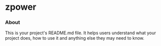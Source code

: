 zpower
======

### About

This is your project's README.md file. It helps users understand what your
project does, how to use it and anything else they may need to know.